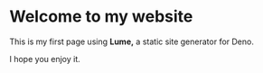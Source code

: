 
# Welcome to my website

This is my first page using **Lume,**
a static site generator for Deno.

I hope you enjoy it.